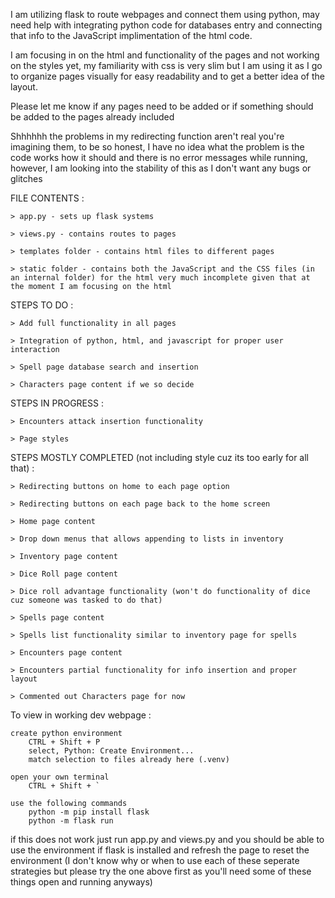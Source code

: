 
I am utilizing flask to route webpages and connect them using python, may need help with integrating python code for databases entry and connecting that info to the JavaScript implimentation of the html code. 

I am focusing in on the html and functionality of the pages and not working on the styles yet, my familiarity with css is very slim but I am using it as I go to organize pages visually for easy readability and to get a better idea of the layout.

Please let me know if any pages need to be added or if something should be added to the pages already included


Shhhhhh the problems in my redirecting function aren't real you're imagining them, to be so honest, I have no idea what the problem is the code works how it should and there is no error messages while running, however, I am looking into the stability of this as I don't want any bugs or glitches


FILE CONTENTS :

    > app.py - sets up flask systems

    > views.py - contains routes to pages

    > templates folder - contains html files to different pages

    > static folder - contains both the JavaScript and the CSS files (in an internal folder) for the html very much incomplete given that at the moment I am focusing on the html



STEPS TO DO :

    > Add full functionality in all pages

    > Integration of python, html, and javascript for proper user interaction

    > Spell page database search and insertion

    > Characters page content if we so decide

STEPS IN PROGRESS :

    > Encounters attack insertion functionality
    
    > Page styles

STEPS MOSTLY COMPLETED (not including style cuz its too early for all that) :

    > Redirecting buttons on home to each page option

    > Redirecting buttons on each page back to the home screen

    > Home page content

    > Drop down menus that allows appending to lists in inventory

    > Inventory page content

    > Dice Roll page content

    > Dice roll advantage functionality (won't do functionality of dice cuz someone was tasked to do that)

    > Spells page content

    > Spells list functionality similar to inventory page for spells

    > Encounters page content

    > Encounters partial functionality for info insertion and proper layout

    > Commented out Characters page for now 




To view in working dev webpage : 

    create python environment
        CTRL + Shift + P
        select, Python: Create Environment...
        match selection to files already here (.venv) 

    open your own terminal
        CTRL + Shift + `

    use the following commands
        python -m pip install flask
        python -m flask run

if this does not work just run app.py and views.py and you should be able to use the environment if flask is installed and refresh the page to reset the environment (I don't know why or when to use each of these seperate strategies but please try the one above first as you'll need some of these things open and running anyways)